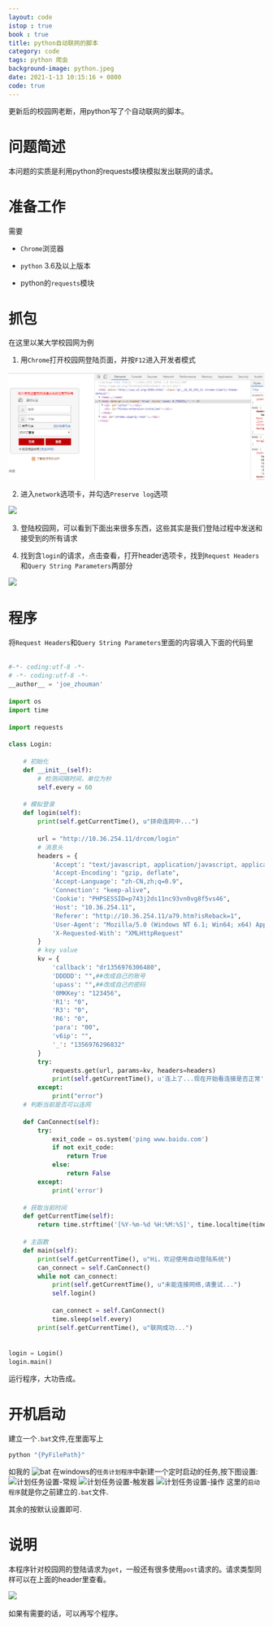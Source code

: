 ```yaml
---
layout: code
istop : true
book : true
title: python自动联网的脚本
category: code
tags: python 爬虫
background-image: python.jpeg
date: 2021-1-13 10:15:16 + 0800
code: true
---
```

更新后的校园网老断，用python写了个自动联网的脚本。<!-- more -->

# 问题简述

本问题的实质是利用python的requests模块模拟发出联网的请求。

# 准备工作

需要

+ `Chrome`浏览器

+ `python` 3.6及以上版本

+ python的`requests`模块

# 抓包

在这里以某大学校园网为例

1. 用`Chrome`打开校园网登陆页面，并按`F12`进入开发者模式

![](./ac1.png)

2. 进入`network`选项卡，并勾选`Preserve log`选项

![]({{site.url}}/_posts/Python/autoConnector/ac2.png)

3. 登陆校园网，可以看到下面出来很多东西，这些其实是我们登陆过程中发送和接受到的所有请求

4. 找到含`login`的请求，点击查看，打开header选项卡，找到`Request Headers`和`Query String Parameters`两部分

![]({{site.url}}/_posts/Python/autoConnector/header.png)

# 程序

将`Request Headers`和`Query String Parameters`里面的内容填入下面的代码里

```python

#-*- coding:utf-8 -*-
# -*- coding:utf-8 -*-
__author__ = 'joe_zhouman'

import os
import time

import requests

class Login:

    # 初始化
    def __init__(self):
        # 检测间隔时间，单位为秒
        self.every = 60

    # 模拟登录
    def login(self):
        print(self.getCurrentTime(), u"拼命连网中...")

        url = "http://10.36.254.11/drcom/login"
        # 消息头
        headers = {
            'Accept': "text/javascript, application/javascript, application/ecmascript, application/x-ecmascript, */*; q=0.01",
            'Accept-Encoding': "gzip, deflate",
            'Accept-Language': "zh-CN,zh;q=0.9",
            'Connection': "keep-alive",
            'Cookie': "PHPSESSID=p743j2ds11nc93vn0vg8f5vs46",
            'Host': "10.36.254.11",
            'Referer': "http://10.36.254.11/a79.htm?isReback=1",
            'User-Agent': "Mozilla/5.0 (Windows NT 6.1; Win64; x64) AppleWebKit/537.36 (KHTML, like Gecko) Chrome/75.0.3770.80 Safari/537.36",
            'X-Requested-With': "XMLHttpRequest"
        }
        # key value
        kv = {
            'callback': "dr1356976306480",
            'DDDDD': "",##改成自己的账号
            'upass': "",##改成自己的密码
            '0MKKey': "123456",
            'R1': "0",
            'R3': "0",
            'R6': "0",
            'para': "00",
            'v6ip': "",
            '_': "1356976296832"
        }
        try:
            requests.get(url, params=kv, headers=headers)
            print(self.getCurrentTime(), u'连上了...现在开始看连接是否正常')
        except:
            print("error")
    # 判断当前是否可以连网

    def CanConnect(self):
        try:
            exit_code = os.system('ping www.baidu.com')
            if not exit_code:
                return True
            else:
                return False
        except:
            print('error')

    # 获取当前时间
    def getCurrentTime(self):
        return time.strftime('[%Y-%m-%d %H:%M:%S]', time.localtime(time.time()))

    # 主函数
    def main(self):
        print(self.getCurrentTime(), u"Hi，欢迎使用自动登陆系统")
        can_connect = self.CanConnect()
        while not can_connect:
            print(self.getCurrentTime(), u"未能连接网络,请重试...")
            self.login()
        
            can_connect = self.CanConnect()            
            time.sleep(self.every)
        print(self.getCurrentTime(), u"联网成功...")


login = Login()
login.main()

```

运行程序，大功告成。

# 开机启动

建立一个`.bat`文件,在里面写上 
```bat
python "{PyFilePath}"
```
如我的
![bat]({{site.url}}/_posts/Python/autoConnector/bat.png)
在windows的`任务计划程序`中新建一个定时启动的任务,按下图设置:
![计划任务设置-常规]({{site.url}}/_posts/Python/autoConnector/TimerGeneral.png)
![计划任务设置-触发器]({{site.url}}/_posts/Python/autoConnector/TimerTrigger.png)
![计划任务设置-操作]({{site.url}}/_posts/Python/autoConnector/TimerTrigger.png)
这里的`启动程序`就是你之前建立的`.bat`文件.

其余的按默认设置即可.
# 说明

本程序针对校园网的登陆请求为`get`，一般还有很多使用`post`请求的。请求类型同样可以在上面的header里查看。

![]({{site.url}}/_posts/Python/autoConnector/get.png)

如果有需要的话，可以再写个程序。
